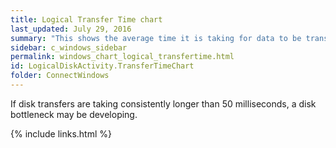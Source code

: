 ```yaml
---
title: Logical Transfer Time chart
last_updated: July 29, 2016
summary: "This shows the average time it is taking for data to be transferred between disk and memory, and includes both **Disk Reads** and **Disk Writes**."
sidebar: c_windows_sidebar
permalink: windows_chart_logical_transfertime.html
id: LogicalDiskActivity.TransferTimeChart
folder: ConnectWindows
---
```


If disk transfers are taking consistently longer than 50 milliseconds, a disk bottleneck may be developing.


{% include links.html %}
